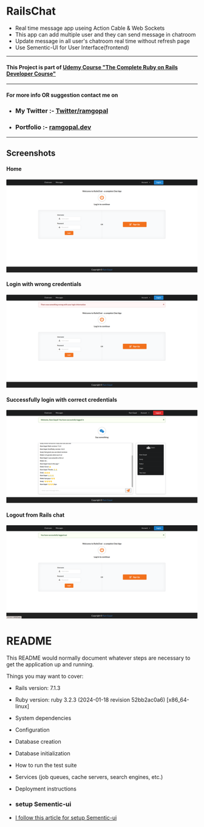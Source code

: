 # RailsChat 

- Real time message app useing Action Cable & Web Sockets
- This app can add multiple user and they can send message in chatroom
- Update message in all user's chatroom real time without refresh page
- Use Sementic-UI for User Interface(frontend)

---

#### This Project is part of [Udemy Course "The Complete Ruby on Rails Developer Course" ](https://www.udemy.com/course/the-complete-ruby-on-rails-developer-course/)

---

#### For more info OR suggestion contact me on

- ### My Twitter :- <a href="https://twitter.com/ramgopalsiddh1/" target="_blank"> Twitter/ramgopal </a>

- ### Portfolio :- <a href="https://ramgopal.dev/" target="_blank">ramgopal.dev</a>
---

## Screenshots

#### Home
  <img src="screenshot/railschat_1.png">

#### Login with wrong credentials
  <img src="screenshot/railschat_2.png">

#### Successfully login with correct credentials
  <img src="screenshot/railschat_3.png">

#### Logout from Rails chat
  <img src="screenshot/railschat_4.png">

# README

This README would normally document whatever steps are necessary to get the
application up and running.

Things you may want to cover:

* Rails version: 7.1.3

* Ruby version: ruby 3.2.3 (2024-01-18 revision 52bb2ac0a6) [x86_64-linux]

* System dependencies

* Configuration

* Database creation

* Database initialization

* How to run the test suite

* Services (job queues, cache servers, search engines, etc.)

* Deployment instructions

* ### setup Sementic-ui
- [I follow this article for setup Sementic-ui](https://medium.com/@justicea83/adding-jquery-and-semantic-ui-to-a-rails-7-project-2a7469d4c95c)

